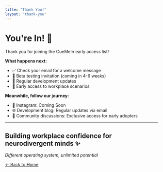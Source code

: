 ```yaml
---
title: "Thank You!"
layout: "thank-you"
---
```


# You're In! 🎉

Thank you for joining the CueMeIn early access list!

**What happens next:**
- ✅ Check your email for a welcome message
- 🚀 Beta testing invitation (coming in 4-6 weeks)
- 📧 Regular development updates
- 🎁 Early access to workplace scenarios

**Meanwhile, follow our journey:**
- 📱 Instagram: Coming Soon
- 🌐 Development blog: Regular updates via email
- 🤝 Community discussions: Exclusive access for early adopters

---

## **Building workplace confidence for neurodivergent minds** ✨

*Different operating system, unlimited potential*

[← Back to Home](/)
